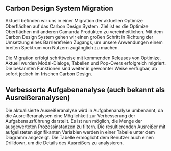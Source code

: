 ## Carbon Design System Migration

Aktuell befinden wir uns in einer Migration der aktuellen Optimize Oberflächen auf das Carbon Design System. Ziel ist es die Optimize Oberflächen mit anderen Camunda Produkten zu vereinheitlichen. Mit dem Carbon Design System gehen wir einen großen Schritt in Richtung der Umsetzung eines Barrierefreien Zugangs, um unsere Anwendungen einem breiten Spektrum von Nutzern zugänglich zu machen.

Die Migration erfolgt schrittweise mit kommenden Releases von Optimize. Aktuell wurden Modal-Dialoge, Tabellen und Pop-Overs erfolgreich migriert. Die bekannten Funktionen sind weiter in gewohnter Weise verfügbar, ab sofort jedoch im frischen Carbon Design.

## Verbesserte Aufgabenanalyse (auch bekannt als Ausreißeranalysen)

Die aktualisierte Ausreißeranalyse wird in Aufgabenanalyse umbenannt, da die Ausreißeranalysen eine Möglichkeit zur Verbesserung der Aufgabenausführung darstellt. Es ist nun möglich, die Menge der ausgewerteten Prozessinstanzen zu filtern. Die resultierenden Ausreißer mit aufgelisteten signifikanten Variablen werden in einer Tabelle unter dem Diagramm angezeigt. Die Tabelle ermöglicht dem Benutzer auch einen Drilldown, um die Details des Ausreißers zu analysieren.
